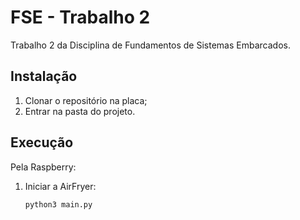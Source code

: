 # FSE - Trabalho 2

Trabalho 2 da Disciplina de Fundamentos de Sistemas Embarcados.

## Instalação

1. Clonar o repositório na placa;
2. Entrar na pasta do projeto.

## Execução

Pela Raspberry:

1. Iniciar a AirFryer:
   ```
   python3 main.py
   ```
